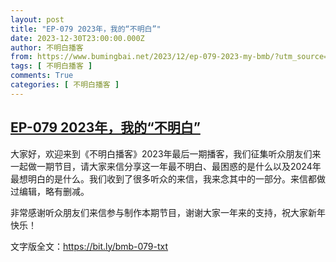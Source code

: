 ```yaml
---
layout: post
title: "EP-079 2023年，我的“不明白”"
date: 2023-12-30T23:00:00.000Z
author: 不明白播客
from: https://www.bumingbai.net/2023/12/ep-079-2023-my-bmb/?utm_source=rss&utm_medium=rss&utm_campaign=ep-079-2023-my-bmb
tags: [ 不明白播客 ]
comments: True
categories: [ 不明白播客 ]
---
```

<!--1703977200000-->
[EP-079 2023年，我的“不明白”](https://www.bumingbai.net/2023/12/ep-079-2023-my-bmb/?utm_source=rss&utm_medium=rss&utm_campaign=ep-079-2023-my-bmb)
------

<div>
<div id="buzzsprout-player-14223411"></div><script src="https://www.buzzsprout.com/1982525/14223411-2023.js?container_id=buzzsprout-player-14223411&#038;player=small" type="text/javascript" charset="utf-8"></script><p>大家好，欢迎来到《不明白播客》2023年最后一期播客，我们征集听众朋友们来一起做一期节目，请大家来信分享这一年最不明白、最困惑的是什么以及2024年最想明白的是什么。我们收到了很多听众的来信，我来念其中的一部分。来信都做过编辑，略有删减。</p><p>非常感谢听众朋友们来信参与制作本期节目，谢谢大家一年来的支持，祝大家新年快乐！</p><p>文字版全文：<a href="https://bit.ly/bmb-079-txt" target="_blank" rel="noreferrer noopener">https://bit.ly/bmb-079-txt </a></p>
</div>
